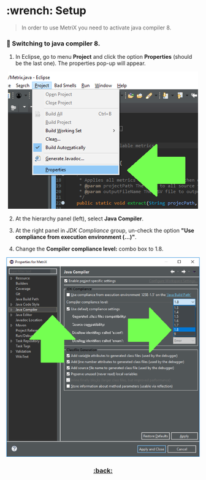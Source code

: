 <h1 name="metrix-setup">:wrench: Setup</h1>

> In order to use MetriX you need to activate java compiler 8.

### :arrows_counterclockwise: Switching to java compiler 8.
1. In Eclipse, go to menu **Project** and click the option **Properties** (should be the last one). The properties pop-up will appear.  
<p align="center"><img src="https://raw.githubusercontent.com/FlavioFS/MetriX/master/img/setup_0.png"></p>  

2. At the hierarchy panel (left), select **Java Compiler**.  

3. At the right panel in *JDK Compliance* group, un-check the option **"Use compliance from execution environment (...)"**.

4. Change the **Compiler compliance level:** combo box to 1.8.
<p align="center"><img src="https://raw.githubusercontent.com/FlavioFS/MetriX/master/img/setup_1.png"></p> 

<h3 align="center"><a href="https://github.com/FlavioFS/MetriX/#metrix-home">:back:</a></div>
